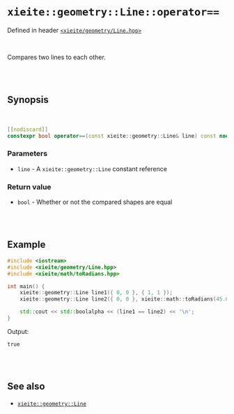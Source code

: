 # `xieite::geometry::Line::operator==`
Defined in header [`<xieite/geometry/Line.hpp>`](https://github.com/Eczbek/xieite/tree/main/include/xieite/geometry/Line.hpp)

<br/>

Compares two lines to each other.

<br/><br/>

## Synopsis

<br/>

```cpp
[[nodiscard]]
constexpr bool operator==(const xieite::geometry::Line& line) const noexcept;
```
### Parameters
- `line` - A `xieite::geometry::Line` constant reference
### Return value
- `bool` - Whether or not the compared shapes are equal

<br/><br/>

## Example
```cpp
#include <iostream>
#include <xieite/geometry/Line.hpp>
#include <xieite/math/toRadians.hpp>

int main() {
	xieite::geometry::Line line1({ 0, 0 }, { 1, 1 });
	xieite::geometry::Line line2({ 0, 0 }, xieite::math::toRadians(45.0));

	std::cout << std::boolalpha << (line1 == line2) << '\n';
}
```
Output:
```
true
```

<br/><br/>

## See also
- [`xieite::geometry::Line`](https://github.com/Eczbek/xieite/tree/main/docs/geometry/Line.md)
